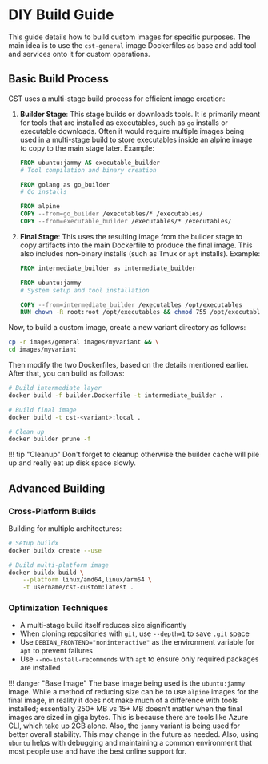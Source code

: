 # DIY Build Guide

This guide details how to build custom images for specific purposes. The main idea is to use the `cst-general` image Dockerfiles as base and add tool and services onto it for custom operations.

## Basic Build Process

CST uses a multi-stage build process for efficient image creation:

1. **Builder Stage**: This stage builds or downloads tools. It is primarily meant for tools that are installed as executables, such as `go` installs or executable downloads. Often it would require multiple images being used in a multi-stage build to store executables inside an alpine image to copy to the main stage later. Example:
   ```dockerfile
   FROM ubuntu:jammy AS executable_builder
   # Tool compilation and binary creation

   FROM golang as go_builder
   # Go installs

   FROM alpine
   COPY --from=go_builder /executables/* /executables/
   COPY --from=executable_builder /executables/* /executables/
   ```

2. **Final Stage**: This uses the resulting image from the builder stage to copy artifacts into the main Dockerfile to produce the final image. This also includes non-binary installs (such as Tmux or `apt` installs). Example:
   ```dockerfile
   FROM intermediate_builder as intermediate_builder

   FROM ubuntu:jammy
   # System setup and tool installation

   COPY --from=intermediate_builder /executables /opt/executables
   RUN chown -R root:root /opt/executables && chmod 755 /opt/executables/*
   ```

Now, to build a custom image, create a new variant directory as follows:

```bash
cp -r images/general images/myvariant && \
cd images/myvariant
```

Then modify the two Dockerfiles, based on the details mentioned earlier. After that, you can build as follows:

```bash
# Build intermediate layer
docker build -f builder.Dockerfile -t intermediate_builder .

# Build final image
docker build -t cst-<variant>:local .

# Clean up
docker builder prune -f
```

!!! tip "Cleanup"
    Don't forget to cleanup otherwise the builder cache will pile up and really eat up disk space slowly.

## Advanced Building

### Cross-Platform Builds

Building for multiple architectures:

```bash
# Setup buildx
docker buildx create --use

# Build multi-platform image
docker buildx build \
    --platform linux/amd64,linux/arm64 \
    -t username/cst-custom:latest .
```

### Optimization Techniques

- A multi-stage build itself reduces size significantly
- When cloning repositories with `git`, use `--depth=1` to save `.git` space
- Use `DEBIAN_FRONTEND="noninteractive"` as the environment variable for `apt` to prevent failures
- Use `--no-install-recommends` with `apt` to ensure only required packages are installed

!!! danger "Base Image"
    The base image being used is the `ubuntu:jammy` image. While a method of reducing size can be to use `alpine` images for the final image, in reality it does not make much of a difference with tools installed; essentially 250+ MB vs 15+ MB doesn't matter when the final images are sized in giga bytes. This is because there are tools like Azure CLI, which take up 2GB alone. Also, the `jammy` variant is being used for better overall stability. This may change in the future as needed. Also, using `ubuntu` helps with debugging and maintaining a common environment that most people use and have the best online support for.

